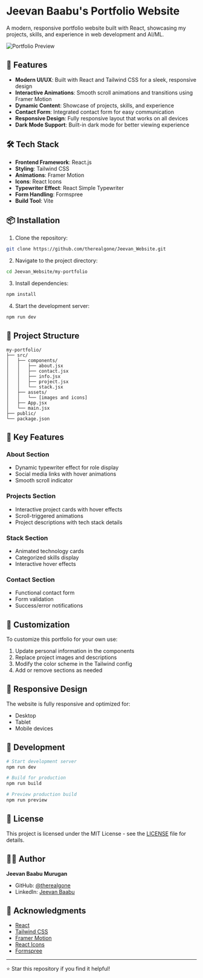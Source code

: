 # Jeevan Baabu's Portfolio Website

A modern, responsive portfolio website built with React, showcasing my projects, skills, and experience in web development and AI/ML.

![Portfolio Preview](UI.png)

## 🚀 Features

- **Modern UI/UX**: Built with React and Tailwind CSS for a sleek, responsive design
- **Interactive Animations**: Smooth scroll animations and transitions using Framer Motion
- **Dynamic Content**: Showcase of projects, skills, and experience
- **Contact Form**: Integrated contact form for easy communication
- **Responsive Design**: Fully responsive layout that works on all devices
- **Dark Mode Support**: Built-in dark mode for better viewing experience

## 🛠️ Tech Stack

- **Frontend Framework**: React.js
- **Styling**: Tailwind CSS
- **Animations**: Framer Motion
- **Icons**: React Icons
- **Typewriter Effect**: React Simple Typewriter
- **Form Handling**: Formspree
- **Build Tool**: Vite

## 📦 Installation

1. Clone the repository:
```bash
git clone https://github.com/therealgone/Jeevan_Website.git
```

2. Navigate to the project directory:
```bash
cd Jeevan_Website/my-portfolio
```

3. Install dependencies:
```bash
npm install
```

4. Start the development server:
```bash
npm run dev
```

## 🎯 Project Structure

```
my-portfolio/
├── src/
│   ├── components/
│   │   ├── about.jsx
│   │   ├── contact.jsx
│   │   ├── info.jsx
│   │   ├── project.jsx
│   │   └── stack.jsx
│   ├── assets/
│   │   └── [images and icons]
│   ├── App.jsx
│   └── main.jsx
├── public/
└── package.json
```

## 🌟 Key Features

### About Section
- Dynamic typewriter effect for role display
- Social media links with hover animations
- Smooth scroll indicator

### Projects Section
- Interactive project cards with hover effects
- Scroll-triggered animations
- Project descriptions with tech stack details

### Stack Section
- Animated technology cards
- Categorized skills display
- Interactive hover effects

### Contact Section
- Functional contact form
- Form validation
- Success/error notifications

## 🎨 Customization

To customize this portfolio for your own use:

1. Update personal information in the components
2. Replace project images and descriptions
3. Modify the color scheme in the Tailwind config
4. Add or remove sections as needed

## 📱 Responsive Design

The website is fully responsive and optimized for:
- Desktop
- Tablet
- Mobile devices

## 🔧 Development

```bash
# Start development server
npm run dev

# Build for production
npm run build

# Preview production build
npm run preview
```

## 📄 License

This project is licensed under the MIT License - see the [LICENSE](LICENSE) file for details.

## 👨‍💻 Author

**Jeevan Baabu Murugan**
- GitHub: [@therealgone](https://github.com/therealgone)
- LinkedIn: [Jeevan Baabu](https://www.linkedin.com/in/jeevan-baabu-97a19125b/)

## 🙏 Acknowledgments

- [React](https://reactjs.org/)
- [Tailwind CSS](https://tailwindcss.com/)
- [Framer Motion](https://www.framer.com/motion/)
- [React Icons](https://react-icons.github.io/react-icons/)
- [Formspree](https://formspree.io/)

---

⭐ Star this repository if you find it helpful! 
